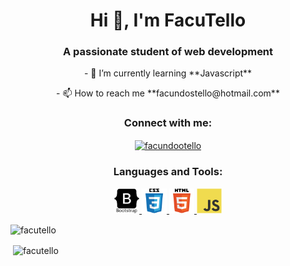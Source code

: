 <h1 align="center">Hi 👋, I'm FacuTello</h1>
<h3 align="center">A passionate student of web development</h3>
<p align="center">
- 🌱 I’m currently learning **Javascript**
</p>
<p align="center">
- 📫 How to reach me **facundostello@hotmail.com**
</p>
<h3 align="center">Connect with me:</h3>
<p align="center">
<a href="https://linkedin.com/in/facundootello" target="blank"><img align="center" src="https://raw.githubusercontent.com/rahuldkjain/github-profile-readme-generator/master/src/images/icons/Social/linked-in-alt.svg" alt="facundootello" height="30" width="40" /></a>
</p>

<h3 align="center">Languages and Tools:</h3>
<p align="center"> <a href="https://getbootstrap.com" target="_blank" rel="noreferrer"> <img src="https://raw.githubusercontent.com/devicons/devicon/master/icons/bootstrap/bootstrap-plain-wordmark.svg" alt="bootstrap" width="40" height="40"/> </a> <a href="https://www.w3schools.com/css/" target="_blank" rel="noreferrer"> <img src="https://raw.githubusercontent.com/devicons/devicon/master/icons/css3/css3-original-wordmark.svg" alt="css3" width="40" height="40"/> </a> <a href="https://www.w3.org/html/" target="_blank" rel="noreferrer"> <img src="https://raw.githubusercontent.com/devicons/devicon/master/icons/html5/html5-original-wordmark.svg" alt="html5" width="40" height="40"/> </a> <a href="https://developer.mozilla.org/en-US/docs/Web/JavaScript" target="_blank" rel="noreferrer"> <img src="https://raw.githubusercontent.com/devicons/devicon/master/icons/javascript/javascript-original.svg" alt="javascript" width="40" height="40"/> </a> </p>

<p><img align="center" src="https://github-readme-stats.vercel.app/api/top-langs?username=facutello&show_icons=true&locale=en&layout=compact" alt="facutello" /></p>

<p>&nbsp;<img align="center" src="https://github-readme-stats.vercel.app/api?username=facutello&show_icons=true&locale=en" alt="facutello" /></p>
